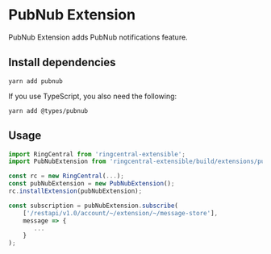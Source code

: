 # PubNub Extension

PubNub Extension adds PubNub notifications feature.


## Install dependencies

```
yarn add pubnub
```

If you use TypeScript, you also need the following:

```
yarn add @types/pubnub
```


## Usage

```ts
import RingCentral from 'ringcentral-extensible';
import PubNubExtension from 'ringcentral-extensible/build/extensions/pubNub';

const rc = new RingCentral(...);
const pubNubExtension = new PubNubExtension();
rc.installExtension(pubNubExtension);

const subscription = pubNubExtension.subscribe(
    ['/restapi/v1.0/account/~/extension/~/message-store'],
    message => {
       ...
    }
);
```
